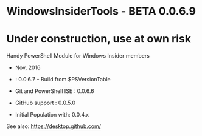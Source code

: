 # WindowsInsiderTools - BETA 0.0.6.9

# Under construction, use at own risk
Handy PowerShell Module for Windows Insider members

+ Nov, 2016

+ : 0.0.6.7 - Build from $PSVersionTable
+ Git and PowerShell ISE : 0.0.6.6
+ GitHub support         : 0.0.5.0
+ Initial Population with: 0.0.4.x

See also: https://desktop.github.com/
